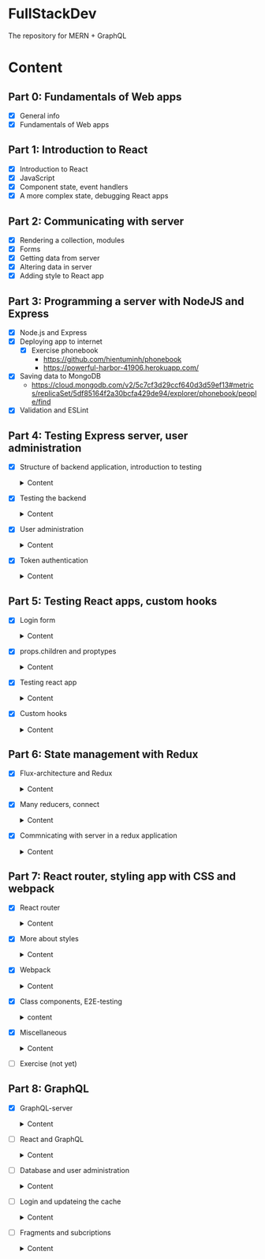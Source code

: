 # FullStackDev
The repository for MERN + GraphQL

# Content
## Part 0: Fundamentals of Web apps
- [x] General info
- [x] Fundamentals of Web apps
## Part 1: Introduction to React
- [x] Introduction to React
- [x] JavaScript
- [x] Component state, event handlers
- [x] A more complex state, debugging React apps
## Part 2: Communicating with server
- [x] Rendering a collection, modules
- [x] Forms
- [x] Getting data from server
- [x] Altering data in server
- [x] Adding style to React app
## Part 3: Programming a server with NodeJS and Express
- [x] Node.js and Express
- [x] Deploying app to internet
  - [x] Exercise phonebook
    - https://github.com/hientuminh/phonebook
    - https://powerful-harbor-41906.herokuapp.com/
- [x] Saving data to MongoDB
  - https://cloud.mongodb.com/v2/5c7cf3d29ccf640d3d59ef13#metrics/replicaSet/5df85164f2a30bcfa429de94/explorer/phonebook/people/find
- [x] Validation and ESLint
## Part 4: Testing Express server, user administration
- [x] Structure of backend application, introduction to testing
  <details>
    <summary>Content</summary>

    ### Project structure
    ```md
    ### Project structure
    ### Exercises
    ### Testing Note applications
    ### Exercises
    ```
  </details>

- [x] Testing the backend
  <details>
    <summary>Content</summary>

    ```md
    ### Test environment
    ### supertest
    ### Logger
    ### Intializing the database before tests
    ### Running tests one by one
    ### async/await
    ### async/await in the backend
    ### More tests and refactoring the backend
    ### Error handling and async/await
    ### Optimizing the beforeEach function
    ### Exercises
    ### Refactoring tests
    ### Exercises
    ```
  </details>

- [x] User administration
  <details>
    <summary>Content</summary>

    ### References across
    - User and Note have one-to-many relationship
    ```javascript
      users = [
        {
          username: 'mluukkai',
          _id: 123456,
        },
        {
          username: 'hellas',
          _id: 141414,
        },
      ]

      notes = [
        {
          content: 'HTML is easy',
          important: false,
          _id: 221212,
          user: 123456,
        },
        {
          content: 'The most important operations of HTTP protocol are GET and POST',
          important: true,
          _id: 221255,
          user: 123456,
        },
        {
          content: 'A proper dinosaur codes with Java',
          important: false,
          _id: 221244,
          user: 141414,
        },
      ]
    ```
    ### Mongoose schema for users
    ```javascript
    const mongoose = require('mongoose')

    const userSchema = new mongoose.Schema({
      username: String,
      name: String,
      passwordHash: String,
      notes: [
        {
          type: mongoose.Schema.Types.ObjectId,
          ref: 'Note'
        }
      ],
    })

    userSchema.set('toJSON', {
      transform: (document, returnedObject) => {
        returnedObject.id = returnedObject._id.toString()
        delete returnedObject._id
        delete returnedObject.__v
        // the passwordHash should not be revealed
        delete returnedObject.passwordHash
      }
    })

    const User = mongoose.model('User', userSchema)

    module.exports = User
    ```
    ```javascript
    const noteSchema = new mongoose.Schema({
      content: {
        type: String,
        required: true,
        minlength: 5
      },
      date: Date,
      important: Boolean,
      user: {
        type: mongoose.Schema.Types.ObjectId,
        ref: 'User'
      }
    })
    ```
    ### Creating users
    - Using bcrypt `npm install bcrypt --save`
    ```javascript
    const saltRounds = 10
    const passwordHash = await bcrypt.hash(body.password, saltRounds)
    ```
    ### Populate
    - The Mongoose join is done with the populate method.
    ```javascript
    const users = await User.find({}).populate('notes', { content: 1, date: 1 })
    ```
  </details>

- [x] Token authentication
  <details>
    <summary>Content</summary>

    ### Limiting creating new notes to logged in users
    - Using JWT `npm install jsonwebtoken --save`

    ```javascript
    const getTokenFrom = request => {
      const authorization = request.get('authorization')
      if (authorization && authorization.toLowerCase().startsWith('bearer ')) {
        return authorization.substring(7)
      }
      return null
    }
    ```
    ### Error handling
    - using errorHandler with JsonWebTokenError
    ### Exercise
    - Add authen for bloglist
      - Adding bcrypt | bcryptjs
      - Update models and controllers
      - Add validation
      - Show more details with populate
      - Add token and permission
  </details>

## Part 5: Testing React apps, custom hooks
- [x] Login form
  <details>
    <summary>Content</summary>

    ### Creating new notes
    - Using `examples/part5a` as ui and `examples/part4d` as backend
    - services/login.js

    ```javascript
    import axios from 'axios'
    const baseUrl = '/api/login'

    const login = async credentials => {
      const response = await axios.post(baseUrl, credentials)
      return response.data
    }

    export default { login }
    ```
    - Condition rendering
    ```javascript
    {user === null && loginForm()}
    {user !== null && noteForm()}
    ```
    ### Saving the token to browsers local storage
    - setItem, getItem, removeItem
    ```javascript
    window.localStorage.setItem('name', 'juha tauriainen')
    ```
    ### Exercises
    - Using https://github.com/fullstackopen-2019/bloglist-frontend
    - Login frontend
    - Using backend at `part4/blog`
  </details>

- [x] props.children and proptypes
  <details>
    <summary>Content</summary>

    ### Displaying the login form only when appropriate

    ### The components children, aka. props.children
    - Using props.children to passing component as slot
    ```javascript
    <Togglable buttonLabel='login'>
          <LoginForm
            username={username}
            password={password}
            handleUsernameChange={({ target }) => setUsername(target.value)}
            handlePasswordChange={({ target }) => setPassword(target.value)}
            handleSubmit={handleLogin}
          />
        </Togglable>
    ```
    ### References to components with ref
    - How can we access it outside of the component?
    - The createRef method is used to create a noteFormRef ref, that is assigned to the Togglable component containing the creation note form. The noteFormRef variable acts as a reference to the component.
    - To recap, the useImperativeHandle function is a React hook, that is used for defining functions in a component which can be invoked from outside of the component.    
    - noteFormRef.current.toggleVisibility()
    ### One point about components

    ```javascript
    <div>
      <Togglable buttonLabel="1" ref={togglable1}>
        first
      </Togglable>

      <Togglable buttonLabel="2" ref={togglable2}>
        second
      </Togglable>

      <Togglable buttonLabel="3" ref={togglable3}>
        third
      </Togglable>
    </div>
  ```
  ### Exercise
  ```javascript
  <div style={hideWhenVisible}>
    // button
  </div>
  <div style={showWhenVisible}>
    {props.children}
    // button
  </div>
  ```
  ### PropTypes
  - `npm install --save prop-types`
  ### ESLint
  - `npm add --save-dev eslint-plugin-jest`
  </details>


- [x] Testing react app

  <details>
    <summary>Content</summary>
    - Using `npm install --save-dev @testing-library/react @testing-library/jest-dom`

    ### Rendering the component for tests

    - Command: CI=true npm test
    - the console may issue a warning if you have not installed Watchman

    ### Test file location
    - In React there are (at least) two different conventions for the test file's location.
    ### Searching for content in a component
    ```javascript
    test('renders content', () => {
      const note = {
        content: 'Component testing is done with react-testing-library',
        important: true
      }

      const component = render(
        <Note note={note} />
      )

      // method 1
      expect(component.container).toHaveTextContent(
        'Component testing is done with react-testing-library'
      )

      // method 2
      const element = component.getByText(
        'Component testing is done with react-testing-library'
      )
      expect(element).toBeDefined()

      // method 3
      const div = component.container.querySelector('.note')
      expect(div).toHaveTextContent(
        'Component testing is done with react-testing-library'
      )
    })
    ```
    ### Debug
    - `component.debug()`
    ### Clicking buttons in tests
    - using mock and fireEvent
    ### Tests for the Togglable component
    ```javascript
    const mockHandler = jest.fn()

    const { getByText } = render(
      <SimpleBlog blog={blog} onClick={mockHandler}/>
    )

    const button = getByText('like')
    fireEvent.click(button)
    fireEvent.click(button)

    expect(mockHandler.mock.calls.length).toBe(2)
    ```
    ### Testing forms
    - The operating principle of the form is to synchronize the state of the input with the state of its parent React component. It is quite difficult to test the form on its own.
    - We will use wraper component for it
    ```javascript
    const Wrapper = (props) => {
      const onChange = (event) => {
        props.state.value = event.target.value
      }

      return (
        <NoteForm
          value={props.state.value}
          onSubmit={props.onSubmit}
          handleChange={onChange}
        />
      )
    }
    ```
    ### Frontend integration tests
    - Two challenge: localStore, fetchAPI
    - The manual mock concept from Jest provides us with a good solution. 
    - setupTests.js
    ```javascript
    import '@testing-library/jest-dom/extend-expect'
    let savedItems = {}

    const localStorageMock = {
      setItem: (key, item) => {
        savedItems[key] = item
      },
      getItem: (key) => savedItems[key],
      clear: () => {
        savedItems = {}
      }
    }

    Object.defineProperty(window, 'localStorage', { value: localStorageMock })
    ```
    ### Test coverage
    > CI=true npm test -- --coverage
    - Examples/part5c-testing-react-app/coverage/lcov-report/index.html
    ### Snapshot testing
    ### E2E Testing
  </details>
- [x] Custom hooks
  <details>
    <summary>Content</summary>

    ### Custom hooks
    - React offer 10 built-in hooks
    - Custom hooks must start with the word `use`
    ### Spread attributes
    - Since the name object has exactly all of the attributes that the input element expects to receive as props, we can pass the props to the element using the spread syntax in the following way
    ```javascript
    <input {...name} />
    const App = () => {
      const name = useField('text')
      const born = useField('date')
      const height = useField('number')

      return (
        <div>
          <form>
            name: 
            <input  {...name} /> 
            <br/> 
            birthdate:
            <input {...born} />
            <br /> 
            height:
            <input {...height} />
          </form>
          <div>
            {name.value} {born.value} {height.value}
          </div>
        </div>
      )
    }
    ```
    ### Revisited hook
    > npm install --save eslint-plugin-react-hooks 
    ```javascript
    module.exports = {
      // ...
      "plugins": [
        // ...
        "react-hooks"
      ],
      "rules": {
        "react-hooks/rules-of-hooks": "error",
        // ...
      }
    }
    - https://github.com/rehooks/awesome-react-hooks
    - https://overreacted.io/why-do-hooks-rely-on-call-order/
    - https://usehooks.com/
    ```
  </details>
## Part 6: State management with Redux
- [x] Flux-architecture and Redux
  <details>
    <summary>Content</summary>

    ### Flux-architecture
    - Facebook developed the Flux- architecture to make state management easier. In Flux, the state is separated completely from the React-components into its own stores. State in the store is not changed directly, but with different actions.
    - [Flux Offical](https://facebook.github.io/flux/docs/in-depth-overview/)
    ### Redux
    - Facebook has an implementation for Flux, but we will be using the Redux - library. It works with the same principle, but is a bit simpler. Facebook also uses Redux now instead of their original Flux.
    - [Redux offical](https://redux.js.org/)
    > npm install redux --save
    - The impact of the action to the state of the application is defined using a reducer.
    - Reducer is never supposed to be called directly from the applications code. Reducer is only given as a parameter to the createStore-function which creates the store
    ```javascript
    import { createStore } from 'redux'
    const counterReducer = (state = 0, action) => {
      // ...
    }
    const store = createStore(counterReducer)
    ```
    - The third important method the store has is subscribe, which is used to create recall functions the store calls when its state is changed.
    ### Pure functions, immutable
    ```javascript
    const noteReducer = (state = [], action) => {
      if (action.type === 'NEW_NOTE') {
        state.push(action.data)
        return state
      }

      return state
    }
    ```
    - The application seems to be working, but the reducer we have declared is bad. It breaks the basic assumption of Redux reducer that reducers must be pure functions. A reducer state must be composed of immutable objects. If there is a change in the state, the old object is not changed, but it is replaced with a new, changed, object. This is exactly what we did with the new reducer: the old array is replaced with the new.
    ### Array spread syntax
    ```javascript
    case 'NEW_NOTE':
      return [...state, action.data]
    ```
    ### DeepFreeze
    ```javascript
    test('good is incremented', () => {
      const action = {
        type: 'GOOD'
      }
      const state = initialState

      deepFreeze(state)
      const newState = counterReducer(state, action)
      expect(newState).toEqual({
        good: 1,
        ok: 0,
        bad: 0
      })
    })
    ```
    ### Uncontrolled form
    - The implementation of both functionalities is straightforward. It is noteworthy that we have not bound the state of the form fields to the state of the App component like we have previously done. React calls this kind of form uncontrolled.
    - https://goshakkk.name/controlled-vs-uncontrolled-inputs-react/
    - https://travisnguyen.net/reactjs/2018/04/17/reactjs-form-uncontrolled-controlled/
    - https://techblog.vn/reactjs-uncontrolled-vs-controlled-forms
    ### Action creators
    ```javascript
    const createNote = (content) => {
      return {
        type: 'NEW_NOTE',
        data: {
          content,
          important: false,
          id: generateId()
        }
      }
    }
    const addNote = (event) => {
      event.preventDefault()
      const content = event.target.note.value
      noteStore.dispatch(createNote(content))
      event.target.note.value = ''
    }
    ```
    ### Passing the state using props
    ```javascript
    import React from 'react'
    import ReactDOM from 'react-dom'
    import { createStore } from 'redux'
    import App from './App'
    import noteReducer from './reducers/noteReducer'

    const store = createStore(noteReducer)

    const renderApp = () => {
      ReactDOM.render(
        <App store={store}/>,
        document.getElementById('root')
      )
    }

    renderApp()
    store.subscribe(renderApp)
    ```
  </details>
- [x] Many reducers, connect
  <details>
    <summary>Content</summary>

    ### Combine
    ```javascript
    import { createStore, combineReducers } from 'redux'

    const reducer = combineReducers({
      notes: noteReducer,
      filter: filterReducer
    })
    ```
    ### Store with complex state
    ```javascript
        all          <input type="radio" name="filter"
      onChange={filterSelected('ALL')} />
    important    <input type="radio" name="filter"
      onChange={filterSelected('IMPORTANT')} />
    nonimportant <input type="radio" name="filter"
      onChange={filterSelected('NONIMPORTANT')} />
    ```
    ### Connect
    - To get rid of this unpleasantness we will use the connect function provided by the React Redux library. This is currently the de facto solution for passing the Redux store to React components.
    > npm install --save react-redux
    ```javascript
    <Provider store={store}>
      <App />
    </Provider>
    ```
    - The component needs the list of notes and the value of the filter from the Redux store. The connect function accepts a so-called mapStateToProps function as its first parameter. The function can be used for defining the props of the connected component that are based on the state of the Redux store.
    ### Referencing action creators passed as props
    ```javascript
    const mapDispatchToProps = dispatch => {
      return {
        createNote: value => {
          dispatch(createNote(value))
        }
      }
    }

    export default connect(
      null,
      mapDispatchToProps
    )(NewNote)
    ```
    - Previously mapStateToProps was simply used for selecting pieces of state from the store, but in this case we are also using the notesToShow function to map the state into the desired filtered list of notes. The new version of notesToShow receives the store's state in its entirety, and selects an appropriate piece of the store that is passed to the component. Functions like this are called selectors.
    - Our new Notes component is almost entirely focused on rendering notes and is quite close to being a so-called presentational component. According to the description provided by Dan Abramov, presentation components:
      - Are concerned with how things look.
      - May contain both presentational and container components inside, and usually have some DOM markup and styles of their own.
      - Often allow containment via props.children.
      - Have no dependencies on the rest of the app, such as Redux actions or stores.
      - Don’t specify how the data is loaded or mutated.
      - Receive data and callbacks exclusively via props.
      - Rarely have their own state (when they do, it’s UI state rather than data).
      - Are written as functional components unless they need state, lifecycle hooks, or performance optimizations.
    - Fits the description of a container component. According to the description provided by Dan Abramov, container components:
      - Are concerned with how things work.
      - May contain both presentational and container components inside but usually don’t have any DOM markup of their own except for some wrapping divs, and never have any styles.
      - Provide the data and behavior to presentational or other container components.
      - Call Redux actions and provide these as callbacks to the presentational components.
      - Are often stateful, as they tend to serve as data sources.
      - Are usually generated using higher order components such as connect from React Redux, rather than written by hand.

  </details>
- [x] Commnicating with server in a redux application
  <details>
    <summary>Content</summary>
 
    ### Exercises
    ```javascript
    import noteService from './services/notes'

    const reducer = combineReducers({
      notes: noteReducer,
      filter: filterReducer,
    });

    const store = createStore(reducer);

    noteService.getAll().then(notes =>
      notes.forEach(note => {
        store.dispatch({ type: 'NEW_NOTE', data: note })
      })
    )
    ```
    - Other
    ```javascript
    import noteReducer, { initializeNotes } from './reducers/noteReducer'
    // ...

    noteService.getAll().then(notes =>
      store.dispatch(initializeNotes(notes))
    )
    ```
    - Why didn't we use await in place of promises and event handlers (registered to `then` -methods):
    > Await only works inside async functions, and the code in index.js is not inside a function, so due to the simple nature of the operation, we'll abstain from using async this time.
    - Improve
    ```javascript
    import React, { useEffect } from 'react'
    import { connect } from 'react-redux'
    import NewNote from './components/NewNote'
    import Notes from './components/Notes'
    import VisibilityFilter from './components/VisibilityFilter'
    import noteService from './services/notes'
    import { initializeNotes } from './reducers/noteReducer'

    const App = (props) => {
      useEffect(() => {
        noteService
          .getAll().then(notes => props.initializeNotes(notes))
      },[])

      return (
        <div>
          <NewNote />
          <VisibilityFilter />
          <Notes />
        </div>
      )
    }

    export default connect(null, { initializeNotes })(App)
    ```
    - New Note
    ```javascript
    import React from 'react'
    import { connect } from 'react-redux'
    import { createNote } from '../reducers/noteReducer'
    import noteService from '../services/notes'

    const NewNote = (props) => {
      const addNote = async (event) => {
        event.preventDefault()
        const content = event.target.note.value
        event.target.note.value = ''
        const newNote = await noteService.createNew(content)
        props.createNote(newNote)
      }

      return (
        // ...
      )
    }

    export default connect(null, { createNote } )(NewNote)
    // createNote in noteReducer
    export const createNote = (data) => {
      return {
        type: 'NEW_NOTE',
        data,
      }
    }
    ```
    ### Asynchronous actions and redux thunk
    - Both components would only use the function provided to them as a prop without caring about the communication with the server that is happening in the background.
    > npm install --save redux-thunk
    ### Redux DevTools
    > npm install --save redux-devtools-extension
    - Add redux-thunk
    - Create store.js
    - move store, reducer from index.js to store.js
    - Move services in component to reducer
    - Using dispatch in reducer to call other reducer or setTimeout
  </details>
## Part 7: React router, styling app with CSS and webpack
- [x] React router
  <details>
    <summary>Content</summary>

    ### React router
    > npm install --save react-router-dom
    ```javascript
    import {
      BrowserRouter as Router,
      Route, Link, Redirect, withRouter
    } from 'react-router-dom'

    const App = () => {

      const padding = { padding: 5 }

      return (
        <div>
          <Router>
            <div>
              <div>
                <Link style={padding} to="/">home</Link>
                <Link style={padding} to="/notes">notes</Link>
                <Link style={padding} to="/users">users</Link>
              </div>
              <Route exact path="/" render={() => <Home />} />
              <Route path="/notes" render={() => <Notes />} />
              <Route path="/users" render={() => <Users />} />
            </div>
          </Router>
        </div>
      )
    }
    ```
    - BrowserRouter is a Router that uses the HTML5 history API (pushState, replaceState and the popState event) to keep your UI in sync with the URL.
    ### Parameterized route
    ### withRouter and history
    - There are a few notable things about the implementation of the form. When logging in, we call the function onSubmit, which calls a method called push of the history-object received by the component as a prop. The command props.history.push('/') results in the address bar of the browser changing its address to /thereby making the application render the respective component, which in this case is Home.
    - The component gets access to the history-prop after it is "wrapped" by the function withRouter.
    ```javascript
    const LoginWithNoHistory = (props) => {
      const onSubmit = (event) => {
        event.preventDefault()
        props.onLogin('mluukkai')
        props.history.push('/')
      }

      return (
        <div>
          <h2>login</h2>
          <form onSubmit={onSubmit}>
            <div>
              username: <input />
            </div>
            <div>
              password: <input type='password' />
            </div>
            <button type="submit">login</button>
          </form>
        </div>
      )
    }

    const Login = withRouter(LoginWithNoHistory)
    ```

    ### redirect
    ```javascript
    <Route path="/users" render={() =>
      user ? <Users /> : <Redirect to="/login" />
    } />
    ```
  </details>
- [x] More about styles
  <details>
    <summary>Content</summary>

    ### Ready-made UI libraries
    > npm install --save react-bootstrap

    > npm install --save semantic-ui-react

    > import { Table } from 'react-bootstrap'
    ### Closing thoughts
    - Instead of using the React Bootstrap library, we could have just as well used Bootstrap directly by defining CSS classes to our application's HTML elements. Instead of defining the table with the Table component:
    ```javascript
    ```
    ### Other UI frameworks
    - [Material](http://www.material-ui.com/)
    - [Bulma](https://bulma.io/)
    - [Ant](https://ant.design/)
    - [Zurb](https://foundation.zurb.com/)
    ### Styled components
    > 
    ```javascript
    const Button = styled.button`
      background: Bisque;
      font-size: 1em;
      margin: 1em;
      padding: 0.25em 1em;
      border: 2px solid Chocolate;
      border-radius: 3px;
    `

    const Input = styled.input`
      margin: 0.25em;
    `
    ```
  </details>
- [x] Webpack
  <details>
    <summary>Content</summary>

    ### Bundling
    - build directory
    ```md
    ├── asset-manifest.json
    ├── favicon.ico
    ├── index.html
    ├── manifest.json
    ├── precache-manifest.8082e70dbf004a0fe961fc1f317b2683.js
    ├── service-worker.js
    └── static
        ├── css
        │   ├── main.f9a47af2.chunk.css
        │   └── main.f9a47af2.chunk.css.map
        └── js
            ├── 1.578f4ea1.chunk.js
            ├── 1.578f4ea1.chunk.js.map
            ├── main.8209a8f2.chunk.js
            ├── main.8209a8f2.chunk.js.map
            ├── runtime~main.229c360f.js
            └── runtime~main.229c360f.js.map
    ```
    > npm installl --save-dev webpack webpack-cli
    ### Configuration file
    ```javascript
    const path = require('path')

    const config = {
      entry: './src/index.js',
      output: {
        path: path.resolve(__dirname, 'build'),
        filename: 'main.js'
      }
    }

    module.exports = config
    ```
    ### Building React
    > npm install --save react react-dom
    ### Loaders
    ```javascript
    {
      test: /\.js$/,
      loader: 'babel-loader',
      query: {
        presets: ['@babel/preset-react']
      }
    }
    ```
    > npm install @babel/core babel-loader @babel/preset-react --save-dev
    - It's worth noting that if the bundled application's source code uses async/await, the browser will not render anything on some browsers. Googling the error message in the console will shed some light on the issue. We have to install one more missing dependency, that is @babel/polyfill:
    > npm install --save @babel/polyfill
    ### Transpilers
    - The process of transforming code from one form of JavaScript to another is called transpiling. The general definition of the term is to compile source code by transforming it from one language to another.
    - The transpilation process that is executed by Babel is defined with plugins. In practice, most developers use ready-made presets that are groups of pre-configured plugins.
    - Currently we are using the @babel/preset-react preset for transpiling the source code of our application. Let's add the @babel/preset-env plugin that contains everything needed to take code using all of the latest features and transpile it to code that is compatible with the ES5 standard:
    ```javascript
    {
      test: /\.js$/,
      loader: 'babel-loader',
      query: {
        presets: ['@babel/preset-env', '@babel/preset-react']
      }
    }
    ```
    - This will cause the transpilation process to break:
    ```javascript
    {
      test: /\.css$/,
      loaders: ['style-loader', 'css-loader'],
    }
    ```
    > npm install style-loader css-loader --save-dev
    ### Webpack-dev-server
    - The current configuration makes it possible to develop our application but the workflow is awful (to the point where it resembles the development workflow with Java). Every time we make a change to the code we have to bundle it and refresh the browser in order to test the code.
    > npm install --save-dev webpack-dev-server
    ### Minifying the code
    - UglifyJS
    ### Development and production configuration
    > npx static-server
    ```javascript
    const path = require('path')
    const webpack = require('webpack')

    const config = (env, argv) => {
      console.log('argv', argv.mode)

      const backend_url = argv.mode === 'production'
        ? 'https://radiant-plateau-25399.herokuapp.com/api/notes'
        : 'http://localhost:3001/notes'

      return {
        entry: './src/index.js',
        output: {
          path: path.resolve(__dirname, 'build'),
          filename: 'main.js'
        },
        devServer: {
          contentBase: path.resolve(__dirname, 'build'),
          compress: true,
          port: 3000,
        },
        devtool: 'source-map',
        module: {
          // ...
        },
        plugins: [
          new webpack.DefinePlugin({
            BACKEND_URL: JSON.stringify(backend_url)
          })
        ]
      }
    }

    module.exports = config
    ```
    ### Polyfill
    - Our application is finished and works with all relatively recent versions of modern browsers, with the exception of Internet Explorer. The reason for this is that because of axios our code uses Promises, and no existing version of IE supports them:
    - The polyfill provided by the promise-polyfill library is easy to use, we simply have to add the following to our existing application code:

  </details>
- [x] Class components, E2E-testing
  <details>
    <summary>content</summary>

    ### Class components
    ```javascript
    import React from 'react'

    class App extends React.Component {
      constructor(props) {
        super(props)

        this.state = {
          anecdotes: [],
          current: 0
        }
      }

      componentDidMount = () => {
        axios.get('http://localhost:3001/anecdotes').then(response => {
          this.setState({ anecdotes: response.data })
        })
      }

      handleClick = () => {
        const current = Math.round(
          Math.random() * this.state.anecdotes.length
        )
        this.setState({ current })
      }

      render() {
        if (this.state.anecdotes.length === 0 ) {
          return <div>no anecdotes...</div>
        }

        return (
          <div>
            <h1>anecdote of the day</h1>
            <div>{this.state.anecdotes[this.state.current].content}</div>
            <button onClick={this.handleClick}>next</button>
          </div>
        )
      }
    }

    export default App
    ```
    ### End to end testing of the application
    - In the year 2018 a software library called **Cypress** has quickly grown in favor in E2E-testing. Cypress is exceptionally easy to use. The amount of legwork one has to do compared to using, e.g. Selenium, is practically non existent. Cypress' way of operating differs radically from most libraries used for E2E-testing. This is because Cypress-tests are all run entirely within the browser. With other approaches the tests are in a Node-process, which is connected to the browser through the APIs that it offers
    ```javascript
    describe('Note app',  function() {
      // ...

      it('login form can be opened', function() {
        cy.visit('http://localhost:3000')
        cy.contains('log in')
          .click()
      })
    })
    ```
    ### Controlling the state of the database
    ```javascript
    describe('Note app', function() {
      beforeEach(function() {
        cy.request('POST', 'http://localhost:3001/api/testing/reset')
        const user = {
          name: 'Matti Luukkainen',
          username: 'mluukkai',
          password: 'salainen'
        }
        cy.request('POST', 'http://localhost:3001/api/users/', user)
        cy.visit('http://localhost:3000')
      })

      it('front page can be opened', function() {
        cy.contains('Notes')
      })
    })
    ```
  </details>
- [x] Miscellaneous
  <details>
    <summary>Content</summary>

    ### Organization of code in React application
    - https://medium.com/hackernoon/the-100-correct-way-to-structure-a-react-app-or-why-theres-no-such-thing-3ede534ef1ed
    - Directory: components, reducers, services, ...
    ### Frontend and backend in the same repository
    - Using one "single-repository-code" with buildpack
    ### Changes on the server
    - WebSockets
    ### On the role of React in applications
    ### Security
    - OWSAP
    - Snyk
    - Helmet to backend
    ### Current trends
    - Typed versions of JS => TypeScript
    - Server side rendering
    - PWA
    - Microservice architecture: A microservice architecture (microservices) is a way of composing the backend of an application from many separate, independent services, which communicate with each other over the network. An individual microservice's purpose is to take care of a particular logical functional whole. In a pure microservice architecture the services do not use a shared database.
    - Serverless
    - Useful libraries and interesting links: immutable.js, remmber, Immer, redux-saga
    - https://reactpatterns.com/
  </details>
- [ ] Exercise (not yet)
## Part 8: GraphQL
- [x] GraphQL-server
  <details>
    <summary>Content</summary>

    ### Schemas and queries
    - In the recent years GraphQL, developed by Facebook, has become popular for communication between web applications and servers.
    - The GraphQL philosophy is very different from REST. REST is resource based. Every resource, for example a user has its own address which identifies it, for example /users/10. All operations done to the resource are done with HTTP requests to its URL. The action depends on the used HTTP-method.
    - The main principle of GraphQL is, that the code on the browser forms **a query describing the data wanted**, and sends it to the API with an HTTP POST request. Unlike REST, all GraphQL queries are sent to the same address, and their type is POST.
    - In the heart of all GraphQL applications is a schema, which describes the data sent between client and the server. The initial schema for our phonebook is as follows:
    ```javascript
    type Person {
      name: String!
      phone: String
      street: String!
      city: String!
      id: ID! 
    }

    type Query {
      personCount: Int!
      allPersons: [Person!]!
      findPerson(name: String!): Person
    }
    ```
    - The schema describles 2 types. The first type, Person, determines that persons have five fields. Four of the fields are type String, which is one of the scalar types of GraphQL. All of the String fields, except phone, must be given a value. This is marked by the exclamation mark on the schema. The type of the field id is ID. ID fields are strings, but GraphQL ensures they are unique. The second type is a Query. Practically every GraphQL schema describes a Query, which tells what kind of queries can be made to the API.
    - Despite its name, GraphQL does not actually have anything to do with databases. It does not care how the data is saved. The data a GraphQL API uses can be saved into a relational database, document database, or to other servers which GraphQL-server can access with for example REST.
    ### Apllo server
    > npm install --save apollo-server graphql
    - The heart of the code is an ApolloServer, which is given two parameters
    ```javascript
    const server = new ApolloServer({
      typeDefs, // The first parameter, typeDefs, contains the GraphQL schema.
      resolvers, //The second parameter is an object, which contains the resolvers of the server. These are the code, which defines how GraphQL queries are responded to.
    })
    ```
    ### GraphQL-playground
    > node index.js
    ```json
    query {
      allPersons {
        name,
        phone
      }
    }
    ```
    ### Parameters of a resolver
    - A GraphQL-server must define resolvers for each field of each type in the schema. We have so far only defined resolvers for fields of the type Query, so for each query of the application.
    ```javascript
    const resolvers = {
      Query: {
        ...
      },
      Person: {
        name: (root) => root.name,
        phone: (root) => root.phone,
        street: (root) => root.street,
        city: (root) => root.city,
        id: (root) => root.id,
      }
    }
    ```
    ### Object within an object
    - So every time a Person object is returned, the fields name, phone and id are returned using their default resolvers, but the field address is formed by using a self defined resolver. The parameter root of the resolver function is the person-object, so the street and the city of the address can be taken from its fields.
    ```javascript
    const resolvers = {
      Query: {
        ...
      },
      Person: {
        address: (root) => {
          return {
            street: root.street,
            city: root.city,
            country: 'VietNam'
          }
        }
      }
    }
    ```
    ### Mutation
    - Let's add functionality for adding new persons to the phonebook. In GraphQL, all operations which cause a change are done with mutations. Mutations are described in the schema as the keys of type Mutation. The schema for a mutation for adding a new person looks as follows:
    ```javascript
    type Mutation {
      addPerson(
        name: String!
        phone: String
        street: String!
        city: String!
      ): Person
    }
    const resolvers = {
      // ...
      Mutation: {
        addPerson: (root, args) => {
          const person = { ...args, id: uuid() }
          persons = persons.concat(person)
          return person
        }
      }
    }
    ```
    - So the resolver of the address field of the Person type formats the response object to the right form.
    ### Error handling
    - UserInputError

    ### Enum
    ```javascript
    enum YesNo {
      YES
      NO
    }

    type Query {
      personCount: Int!
      allPersons(phone: YesNo): [Person!]!
      findPerson(name: String!): Person
    }

    Query: {
      personCount: () => persons.length,
      allPersons: (root, args) => {
        if (!args.phone) {
          return persons
        }
        const byPhone = (person) =>
          args.phone === 'YES' ? person.phone : !person.phone
        return persons.filter(byPhone)
      },
      findPerson: (root, args) =>
        persons.find(p => p.name === args.name)
    },
    ```
    ### Changing a phone number
    ```javascript
    type Mutation {
      addPerson(
        name: String!
        phone: String
        street: String!
        city: String!
      ): Person
      editNumber(
        name: String!
        phone: String!
      ): Person
    }
    ```
    ### More on queries
    ```javascript
    query {
      havePhone: allPersons(phone: YES){
        name
      }
      phoneless: allPersons(phone: NO){
        name
      }
    }
    ```
    ### Exercise (done)
  </details>
- [ ] React and GraphQL
  <details>
    <summary>Content</summary>
  </details>
- [ ] Database and user administration
  <details>
    <summary>Content</summary>
  </details>
- [ ] Login and updateing the cache
  <details>
    <summary>Content</summary>
  </details>
- [ ] Fragments and subcriptions
  <details>
    <summary>Content</summary>
  </details>
  